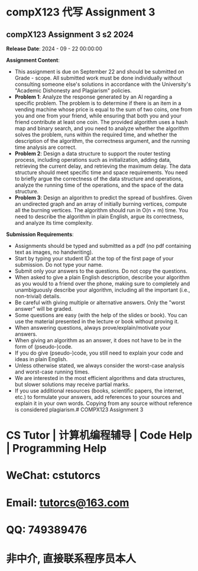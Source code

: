 # compX123 代写 Assignment 3

## compX123 Assignment 3 s2 2024

**Release Date**: 2024 - 09 - 22 00:00:00

**Assignment Content**:
- This assignment is due on September 22 and should be submitted on Grade - scope. All submitted work must be done individually without consulting someone else's solutions in accordance with the University's "Academic Dishonesty and Plagiarism" policies.
- **Problem 1**: Analyze the response generated by an AI regarding a specific problem. The problem is to determine if there is an item in a vending machine whose price is equal to the sum of two coins, one from you and one from your friend, while ensuring that both you and your friend contribute at least one coin. The provided algorithm uses a hash map and binary search, and you need to analyze whether the algorithm solves the problem, runs within the required time, and whether the description of the algorithm, the correctness argument, and the running time analysis are correct.
- **Problem 2**: Design a data structure to support the router testing process, including operations such as initialization, adding data, retrieving the current delay, and retrieving the maximum delay. The data structure should meet specific time and space requirements. You need to briefly argue the correctness of the data structure and operations, analyze the running time of the operations, and the space of the data structure.
- **Problem 3**: Design an algorithm to predict the spread of bushfires. Given an undirected graph and an array of initially burning vertices, compute all the burning vertices. The algorithm should run in O(n + m) time. You need to describe the algorithm in plain English, argue its correctness, and analyze its time complexity.

**Submission Requirements**:
- Assignments should be typed and submitted as a pdf (no pdf containing text as images, no handwriting).
- Start by typing your student ID at the top of the first page of your submission. Do not type your name.
- Submit only your answers to the questions. Do not copy the questions.
- When asked to give a plain English description, describe your algorithm as you would to a friend over the phone, making sure to completely and unambiguously describe your algorithm, including all the important (i.e., non-trivial) details.
- Be careful with giving multiple or alternative answers. Only the "worst answer" will be graded.
- Some questions are easy (with the help of the slides or book). You can use the material presented in the lecture or book without proving it.
- When answering questions, always prove/explain/motivate your answers.
- When giving an algorithm as an answer, it does not have to be in the form of (pseudo-)code.
- If you do give (pseudo-)code, you still need to explain your code and ideas in plain English.
- Unless otherwise stated, we always consider the worst-case analysis and worst-case running times.
- We are interested in the most efficient algorithms and data structures, but slower solutions may receive partial marks.
- If you use additional resources (books, scientific papers, the internet, etc.) to formulate your answers, add references to your sources and explain it in your own words. Copying from any source without reference is considered plagiarism.# COMPX123  Assignment 3

# CS Tutor | 计算机编程辅导 | Code Help | Programming Help

# WeChat: cstutorcs

# Email: tutorcs@163.com

# QQ: 749389476

# 非中介, 直接联系程序员本人
